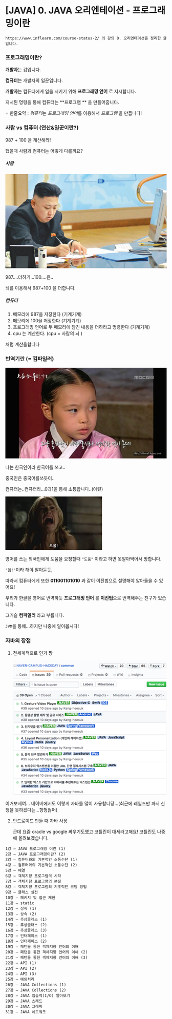 # [JAVA] 0. JAVA 오리엔테이션 - 프로그래밍이란

```
https://www.inflearn.com/course-status-2/ 의 강의 0. 오리엔테이션을 정리한 글입니다.
```

### 프로그래밍이란?

**개발자**는 갑입니다.

**컴퓨터**는 개발자의 일꾼입니다.

**개발자**는 컴퓨터에게 일을 시키기 위해 **프로그래밍 언어** 로 지시합니다.

지시된 명령을 통해 컴퓨터는 **프로그램 ** 을 만들어줍니다.

= 한줄요약 : *컴퓨터*는 *프로그래밍 언어*를 이용해서 *프로그램* 을 만듭니다!



### 사람 vs 컴퓨터 (연산&일꾼이란?)

987 + 100 을 계산해라!

했을때 사람과 컴퓨터는 어떻게 다를까요?



##### 사람



![Alt text](img/ori_0.jpg)

987….더하기...100....은..

뇌를 이용해서 987+100 을 더합니다.



##### 컴퓨터

1. 메모리에 987을 저장한다 (기계기계)
2. 메모리에 100을 저장한다 (기계기계)
3. 프로그래밍 언어로 두 메모리에 담긴 내용을 더하라고 명령한다 (기계기계)
4. cpu 는 계산한다. (cpu = 사람의 뇌 )

처럼 계산을합니다



### 번역기란 (= 컴파일러)

![Alt text](img/ori_1.jpg)

나는 한국인이라 한국어를 쓰고..

중국인은 중국어를쓰듯이..

컴퓨터는..컴퓨터라...0과1을 통해 소통합니다..(아련)





![Alt text](img/ori_2.jpeg)



영어를 쓰는 외국인에게 도움을 요청할때   `"도움"` 이라고 하면 못알아먹어서 망합니다.

 `"헲!"`이라 해야 알아듣듯,

따라서 컴퓨터에게 또한  **011001101010** 과 같이 이진법으로 설명해야 알아들을 수 있어요!

우리가 한글을 영어로 번역하듯 **프로그래밍 언어** 를 **이진법**으로 번역해주는 친구가 있습니다.

그거슬 **컴파일러** 라고 부릅니다. 

`JVM`을 통해...하지만 나중에 알아봅시다!





### 자바의 장점

1. 전세계적으로 인기 짱 

   ![Alt text](img/ori_3.png)

이거보세여... 네이버에서도 이렇게 자바를 많이 사용합니당...(최근에 레일즈만 파서 신청을 못하겠다는...항헝헎머)

2. 안드로이드 만들 때 자바 사용

   근데 요즘 oracle vs google 싸우기도했고 코틀린이 대세라고해요! 코틀린도 나중에 올려보겠습니다.



```
1강 – JAVA 프로그래밍 이란 (1)
2강 – JAVA 프로그래밍이란? (2)
3강 – 컴퓨터와의 기본적인 소통수단 (1)
4강 – 컴퓨터와의 기본적인 소통수단 (2)
5강 – 배열
6강 – 객체지향 프로그램의 시작
7강 – 객체지향 프로그램의 본질
8강 – 객체지향 프로그램의 기초적인 코딩 방법
9강 – 클래스 실전
10강 – 패키지 및 접근 제한
11강 – static
12강 – 상속 (1)
13강 – 상속 (2)
14강 – 추상클래스 (1)
15강 – 추상클래스 (2)
16강 – 추상클래스 (3)
17강 – 인터페이스 (1)
18강 – 인터페이스 (2)
19강 – 패턴을 통한 객체지향 언어의 이해
20강 – 패턴을 통한 객체지향 언어의 이해 (2)
21강 – 패턴을 통한 객체지향 언어의 이해 (3)
22강 – API (1)
23강 – API (2)
24강 – API (3)
25강 – 예외처리
26강 – JAVA Collections (1)
27강 – JAVA Collections (2)
28강 – JAVA 입출력(I/O) 알아보기
29강 – JAVA 스레드
30강 – JAVA 그래픽
31강 – JAVA 네트워크
```

